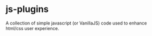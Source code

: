 # js-plugins
A collection of simple javascript (or VanillaJS) code used to enhance html/css user experience.
